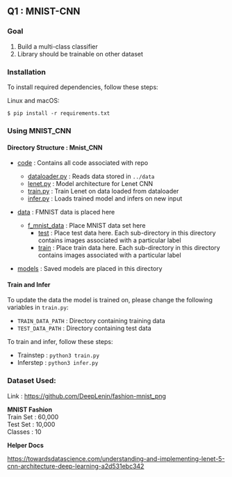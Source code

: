 ## Q1 : MNIST-CNN

### Goal
1. Build a multi-class classifier
2. Library should be trainable on other dataset


### Installation
To install required dependencies, follow these steps:

Linux and macOS:
```
$ pip install -r requirements.txt
```


### Using MNIST_CNN

#### Directory Structure : Mnist_CNN
 * [code](./code) : Contains all code associated with repo
   * [dataloader.py](./code/dataloader.py) : Reads data stored in `../data`
   * [lenet.py](./code/lenet.py) : Model architecture for Lenet CNN
   * [train.py](./code/train.py) : Train Lenet on data loaded from dataloader
   * [infer.py](./code/infer.py) : Loads trained model and infers on new input 
    
 
* [data](./data) : FMNIST data is placed here
  * [f_mnist_data](./data/f_mnist_data) : Place MNIST data set here
    *  [test](./data/f_mnist_data/test) : Place test data here. Each sub-directory in this directory contains images associated with a particular label
    *  [train](./data/f_mnist_data/train) : Place train data here. Each sub-directory in this directory contains images associated with a particular label


* [models](./models) : Saved models are placed in this directory

#### Train and Infer
To update the data the model is trained on, please change the following variables in `train.py`:
* `TRAIN_DATA_PATH` : Directory containing training data 
* `TEST_DATA_PATH` : Directory containing test data


To train and infer, follow these steps:

* Trainstep : `python3 train.py` 
* Inferstep : `python3 infer.py`

### Dataset Used:
Link : https://github.com/DeepLenin/fashion-mnist_png

**MNIST Fashion** \
Train Set : 60,000 \
Test Set : 10,000 \
Classes : 10


**Helper Docs**

https://towardsdatascience.com/understanding-and-implementing-lenet-5-cnn-architecture-deep-learning-a2d531ebc342